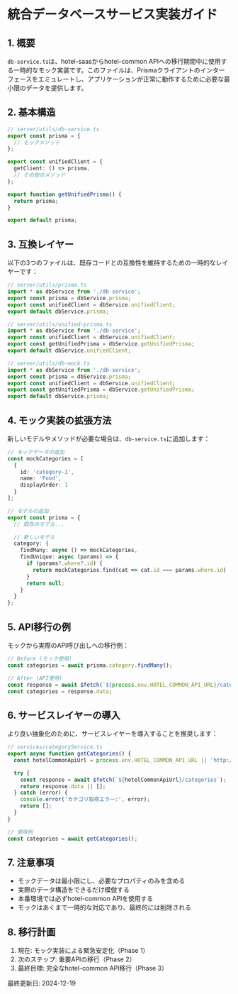 # 統合データベースサービス実装ガイド

## 1. 概要

`db-service.ts`は、hotel-saasからhotel-common APIへの移行期間中に使用する一時的なモック実装です。このファイルは、Prismaクライアントのインターフェースをエミュレートし、アプリケーションが正常に動作するために必要な最小限のデータを提供します。

## 2. 基本構造

```typescript
// server/utils/db-service.ts
export const prisma = {
  // モックメソッド
};

export const unifiedClient = {
  getClient: () => prisma,
  // その他のメソッド
};

export function getUnifiedPrisma() {
  return prisma;
}

export default prisma;
```

## 3. 互換レイヤー

以下の3つのファイルは、既存コードとの互換性を維持するための一時的なレイヤーです：

```typescript
// server/utils/prisma.ts
import * as dbService from './db-service';
export const prisma = dbService.prisma;
export const unifiedClient = dbService.unifiedClient;
export default dbService.prisma;
```

```typescript
// server/utils/unified-prisma.ts
import * as dbService from './db-service';
export const unifiedClient = dbService.unifiedClient;
export const getUnifiedPrisma = dbService.getUnifiedPrisma;
export default dbService.unifiedClient;
```

```typescript
// server/utils/db-mock.ts
import * as dbService from './db-service';
export const prisma = dbService.prisma;
export const unifiedClient = dbService.unifiedClient;
export const getUnifiedPrisma = dbService.getUnifiedPrisma;
export default dbService.prisma;
```

## 4. モック実装の拡張方法

新しいモデルやメソッドが必要な場合は、`db-service.ts`に追加します：

```typescript
// モックデータの追加
const mockCategories = [
  {
    id: 'category-1',
    name: 'Food',
    displayOrder: 1
  }
];

// モデルの追加
export const prisma = {
  // 既存のモデル...

  // 新しいモデル
  category: {
    findMany: async () => mockCategories,
    findUnique: async (params) => {
      if (params?.where?.id) {
        return mockCategories.find(cat => cat.id === params.where.id) || null;
      }
      return null;
    }
  }
};
```

## 5. API移行の例

モックから実際のAPI呼び出しへの移行例：

```typescript
// Before (モック使用)
const categories = await prisma.category.findMany();

// After (API使用)
const response = await $fetch(`${process.env.HOTEL_COMMON_API_URL}/categories`);
const categories = response.data;
```

## 6. サービスレイヤーの導入

より良い抽象化のために、サービスレイヤーを導入することを推奨します：

```typescript
// services/categoryService.ts
export async function getCategories() {
  const hotelCommonApiUrl = process.env.HOTEL_COMMON_API_URL || 'http://localhost:3400/api/v1';

  try {
    const response = await $fetch(`${hotelCommonApiUrl}/categories`);
    return response.data || [];
  } catch (error) {
    console.error('カテゴリ取得エラー:', error);
    return [];
  }
}

// 使用例
const categories = await getCategories();
```

## 7. 注意事項

- モックデータは最小限にし、必要なプロパティのみを含める
- 実際のデータ構造をできるだけ模倣する
- 本番環境では必ずhotel-common APIを使用する
- モックはあくまで一時的な対応であり、最終的には削除される

## 8. 移行計画

1. 現在: モック実装による緊急安定化（Phase 1）
2. 次のステップ: 重要APIの移行（Phase 2）
3. 最終目標: 完全なhotel-common API移行（Phase 3）

最終更新日: 2024-12-19
